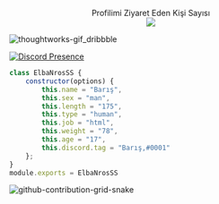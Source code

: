 
 <p align="center"> 
 Profilimi Ziyaret Eden Kişi Sayısı<br>
  <img src="https://profile-counter.glitch.me/ElbaNrosSS/count.svg" />
</p>

![thoughtworks-gif_dribbble](https://user-images.githubusercontent.com/97904458/200912394-9ab7bea1-30fa-4a70-a460-d53e759c511c.gif)

[![Discord Presence](https://lanyard.cnrad.dev/api/1045401575348256858)](https://discord.com/users/1045401575348256858)
```js
class ElbaNrosSS {
    constructor(options) {
        this.name = "Barış",
        this.sex = "man",
        this.length = "175",
        this.type = "human",
        this.job = "html",
        this.weight = "78",
        this.age = "17",
        this.discord.tag = "Barış,#0001"
    };
}
module.exports = ElbaNrosSS
```
![github-contribution-grid-snake](https://user-images.githubusercontent.com/106864876/179424426-29262e35-ab7b-4701-8ce3-8ed7db3d592b.svg)
